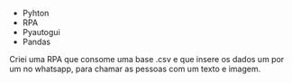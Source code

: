 - Pyhton
- RPA
- Pyautogui
- Pandas

Criei uma RPA que consome uma base .csv e que insere os dados um por um no whatsapp, para chamar as pessoas com um texto e imagem.
